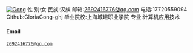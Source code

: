[![Gong](https://img.shields.io/badge/ghj-github-blue?logo=github)](https://github.com/ghj)
 性 别:女
 民族:汉族
 邮箱:2692416776@qq.com
 电话:17720559094
 Github:GloriaGong-ghj
毕业院校:上海城建职业学院
专业:计算机应用技术

#### Email  
<code>2692416776@qq.com</code>  
  

